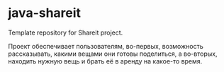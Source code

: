 # java-shareit
Template repository for Shareit project.

  Проект обеспечивает пользователям, во-первых, возможность рассказывать, какими вещами они готовы поделиться,
а во-вторых, находить нужную вещь и брать её в аренду на какое-то время.
